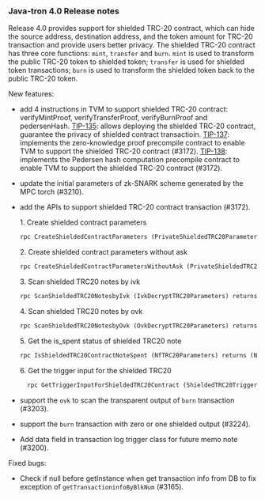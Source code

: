 ### Java-tron 4.0 Release notes



Release 4.0 provides support for shielded TRC-20 contract, which can hide the source address, destination address, and the token amount for TRC-20 transaction and provide users better privacy.  The shielded TRC-20 contract has three core functions: `mint`, `transfer` and `burn`. `mint` is used to transform the public TRC-20 token to shielded token; `transfer` is used for shielded token transactions; `burn` is used to transform the shielded token back to the public TRC-20 token.

New features:

- add 4 instructions in TVM to support shielded TRC-20 contract: verifyMintProof, verifyTransferProof, verifyBurnProof and pedersenHash.
 [TIP-135](https://github.com/tronprotocol/tips/blob/master/tip-135.md): allows deploying the shielded TRC-20 contract, guarantee the privacy of shielded contract transactioin.
 [ TIP-137](https://github.com/tronprotocol/tips/blob/master/tip-137.md): implements the zero-knowledge proof precompile contract  to enable TVM to support the shielded TRC-20 contract (#3172).
 [TIP-138](https://github.com/tronprotocol/tips/blob/master/tip-138.md): implements the Pedersen hash computation precompile contract to enable TVM to support the shielded TRC-20 contract (#3172).

- update the initial parameters of zk-SNARK scheme generated by the MPC torch (#3210). 

- add the APIs to support shielded TRC-20 contract transaction (#3172).

   1.&nbsp;Create shielded contract parameters

  ```protobuf
  rpc CreateShieldedContractParameters (PrivateShieldedTRC20Parameters) returns (ShieldedTRC20Parameters) {}
  ```
  2.&nbsp;Create shielded contract parameters without ask

  ```protobuf
  rpc CreateShieldedContractParametersWithoutAsk (PrivateShieldedTRC20ParametersWithoutAsk) returns (ShieldedTRC20Parameters) {}
  ```
  3.&nbsp;Scan shielded TRC20 notes by ivk

  ```protobuf
  rpc ScanShieldedTRC20NotesbyIvk (IvkDecryptTRC20Parameters) returns (DecryptNotesTRC20) {}
  ```
  4.&nbsp;Scan shielded TRC20 notes by ovk

  ```protobuf
  rpc ScanShieldedTRC20NotesbyOvk (OvkDecryptTRC20Parameters) returns (DecryptNotesTRC20) {}
  ```
  5.&nbsp;Get the is_spent status of shielded TRC20 note

  ```protobuf
  rpc IsShieldedTRC20ContractNoteSpent (NfTRC20Parameters) returns (NullifierResult) {}
  ```
  6.&nbsp;Get the trigger input for the shielded TRC20

  ```protobuf
    rpc GetTriggerInputForShieldedTRC20Contract (ShieldedTRC20TriggerContractParameters) returns (BytesMessage) {}
  ```


- support the `ovk` to scan the transparent output of  `burn` transaction (#3203). 

- support the `burn` transaction with zero or one shielded output (#3224).

- Add data field in transaction log trigger class for future memo note (#3200).

Fixed bugs:

- Check if null before getInstance when get transaction info from DB to fix exception of `getTransactioninfoByBlkNum` (#3165).
